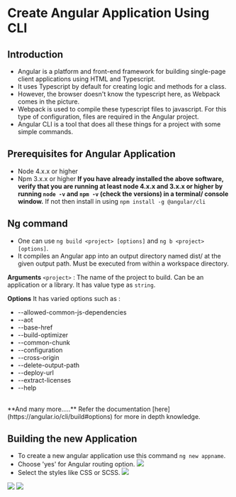 # Create Angular Application Using CLI

## Introduction

* Angular is a platform and front-end framework for building single-page client applications using HTML and Typescript. 
* It uses Typescript by default for creating logic and methods for a class. 
* However, the browser doesn't know the typescript here, as Webpack comes in the picture. 
* Webpack is used to compile these typescript files to javascript. For this type of configuration, files are required in the Angular project.
* Angular CLI is a tool that does all these things for a project with some simple commands.

## Prerequisites for Angular Application

* Node 4.x.x or higher
* Npm 3.x.x or higher
**If you have already installed the above software, verify that you are running at least node 4.x.x and 3.x.x or higher by running ```node -v``` and ```npm -v``` (check the versions) in a terminal/ console window.**
If not then install in using ```npm install -g @angular/cli```


## Ng command

* One can use ```ng build <project> [options]``` and ```ng b <project> [options]```.
* It compiles an Angular app into an output directory named dist/ at the given output path. Must be executed from within a workspace directory.

**Arguments**
```<project>``` : The name of the project to build. Can be an application or a library. It has value type as ```string```.

**Options**
It has varied options such as :
* --allowed-common-js-dependencies
* --aot
* --base-href
* --build-optimizer
* --common-chunk
* --configuration
* --cross-origin
* --delete-output-path
* --deploy-url
* --extract-licenses
* --help
<br>
**And many more.....**
Refer the documentation [here](https://angular.io/cli/build#options) for more in depth knowledge.

## Building the new Application

* To create a new angular application use this command ```ng new appname```.
* Choose 'yes' for Angular routing option.
![](https://github.com/HastiSutaria/winter-of-contributing/blob/Frontend_Web_Development_React_Angular_Vue/Frontend_Web_Development_React_Angular_Vue/Angular/Week%208/assets/Angular-App-Images/angular1.png)
* Select the styles like CSS or SCSS.
![](https://github.com/HastiSutaria/winter-of-contributing/blob/Frontend_Web_Development_React_Angular_Vue/Frontend_Web_Development_React_Angular_Vue/Angular/Week%208/assets/Angular-App-Images/angular2.png)

![](https://github.com/HastiSutaria/winter-of-contributing/blob/Frontend_Web_Development_React_Angular_Vue/Frontend_Web_Development_React_Angular_Vue/Angular/Week%208/assets/Angular-App-Images/angular3.png)
![](https://github.com/HastiSutaria/winter-of-contributing/blob/Frontend_Web_Development_React_Angular_Vue/Frontend_Web_Development_React_Angular_Vue/Angular/Week%208/assets/Angular-App-Images/angular4.png)


